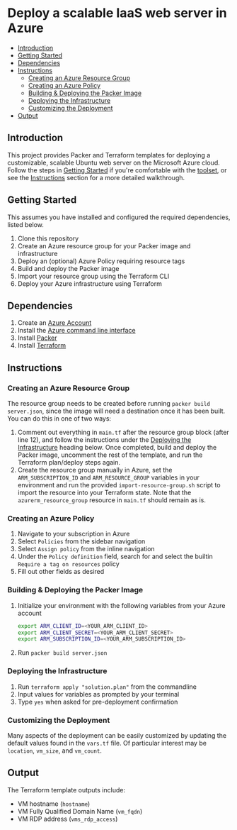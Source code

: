 # Deploy a scalable IaaS web server in Azure <!-- omit in toc -->

- [Introduction](#introduction)
- [Getting Started](#getting-started)
- [Dependencies](#dependencies)
- [Instructions](#instructions)
  - [Creating an Azure Resource Group](#creating-an-azure-resource-group)
  - [Creating an Azure Policy](#creating-an-azure-policy)
  - [Building & Deploying the Packer Image](#building--deploying-the-packer-image)
  - [Deploying the Infrastructure](#deploying-the-infrastructure)
  - [Customizing the Deployment](#customizing-the-deployment)
- [Output](#output)

## Introduction

This project provides Packer and Terraform templates for deploying a customizable, scalable Ubuntu web server on the Microsoft Azure cloud. Follow the steps in [Getting Started](#getting-started) if you're comfortable with the [toolset](#dependencies), or see the [Instructions](#instructions) section for a more detailed walkthrough.

## Getting Started

This assumes you have installed and configured the required dependencies, listed below.

1. Clone this repository
2. Create an Azure resource group for your Packer image and infrastructure
3. Deploy an (optional) Azure Policy requiring resource tags
4. Build and deploy the Packer image
5. Import your resource group using the Terraform CLI
6. Deploy your Azure infrastructure using Terraform

## Dependencies

1. Create an [Azure Account](https://portal.azure.com)
2. Install the [Azure command line interface](https://docs.microsoft.com/en-us/cli/azure/install-azure-cli?view=azure-cli-latest)
3. Install [Packer](https://www.packer.io/downloads)
4. Install [Terraform](https://www.terraform.io/downloads.html)

## Instructions

### Creating an Azure Resource Group

The resource group needs to be created before running `packer build server.json`, since the image will need a destination once it has been built. You can do this in one of two ways:

1. Comment out everything in `main.tf` after the resource group block (after line 12), and follow the instructions under the [Deploying the Infrastructure](#deploying-the-infrastructure) heading below. Once completed, build and deploy the Packer image, uncomment the rest of the template, and run the Terraform plan/deploy steps again.
2. Create the resource group manually in Azure, set the `ARM_SUBSCRIPTION_ID` and `ARM_RESOURCE_GROUP` variables in your environment and run the provided `import-resource-group.sh` script to import the resource into your Terraform state. Note that the `azurerm_resource_group` resource in `main.tf` should remain as is.

### Creating an Azure Policy

1. Navigate to your subscription in Azure
2. Select `Policies` from the sidebar navigation
3. Select `Assign policy` from the inline navigation
4. Under the `Policy definition` field, search for and select the builtin `Require a tag on resources` policy
5. Fill out other fields as desired

### Building & Deploying the Packer Image

1. Initialize your environment with the following variables from your Azure account

   ```bash
   export ARM_CLIENT_ID=<YOUR_ARM_CLIENT_ID>
   export ARM_CLIENT_SECRET=<YOUR_ARM_CLIENT_SECRET>
   export ARM_SUBSCRIPTION_ID=<YOUR_ARM_SUBSCRIPTION_ID>
   ```

2. Run `packer build server.json`

### Deploying the Infrastructure

1. Run `terraform apply "solution.plan"` from the commandline
2. Input values for variables as prompted by your terminal
3. Type `yes` when asked for pre-deployment confirmation

### Customizing the Deployment

Many aspects of the deployment can be easily customized by updating the default values found in the `vars.tf` file. Of particular interest may be `location`, `vm_size`, and `vm_count`.

## Output

The Terraform template outputs include:

- VM hostname (`hostname`)
- VM Fully Qualified Domain Name (`vm_fqdn`)
- VM RDP address (`vms_rdp_access`)
